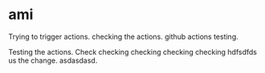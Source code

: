 # ami
Trying to trigger actions.
checking the actions. github actions testing.

Testing the actions.
Check checking checking checking checking 
hdfsdfds us the change.
asdasdasd.